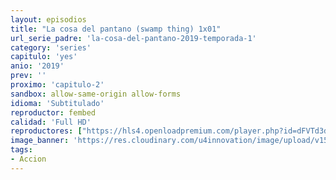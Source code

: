 ```yaml
---
layout: episodios
title: "La cosa del pantano (swamp thing) 1x01"
url_serie_padre: 'la-cosa-del-pantano-2019-temporada-1'
category: 'series'
capitulo: 'yes'
anio: '2019'
prev: ''
proximo: 'capitulo-2'
sandbox: allow-same-origin allow-forms
idioma: 'Subtitulado'
reproductor: fembed
calidad: 'Full HD'
reproductores: ["https://hls4.openloadpremium.com/player.php?id=dFVTd3dyMXN5dVJENEh0cUNJN0JuTmlSR0JoUGIwa3ZuVEFUazlSdUJPcTVzSDVDdFhsbnd3d2lUakJUY1I0ZHR6eThpUWxwd05FZ0RSWGJaWVN5Zmc9PQ&sub=https://sub.cuevana2.io/vtt-sub/sub7/Swamp.Thing.S01E01.vtt"]
image_banner: 'https://res.cloudinary.com/u4innovation/image/upload/v1564461574/lacosa-banner_cihqgn.jpg'
tags:
- Accion
---
```












